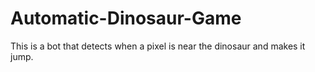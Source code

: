 # Automatic-Dinosaur-Game

This is a bot that detects when a pixel is near the dinosaur and makes it jump.
